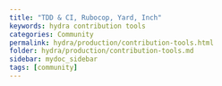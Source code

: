 ```yaml
---
title: "TDD & CI, Rubocop, Yard, Inch"
keywords: hydra contribution tools
categories: Community
permalink: hydra/production/contribution-tools.html
folder: hydra/production/contribution-tools.md
sidebar: mydoc_sidebar
tags: [community]
---
```


